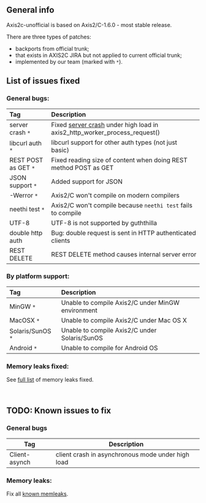 ## General info ##

Axis2c-unofficial is based on Axis2/C-1.6.0 - most stable release.

There are three types of patches:
  * backports from official trunk;
  * that exists in AXIS2C JIRA but not applied to current official trunk;
  * implemented by our team (marked with `*`).

## List of issues fixed ##

### General bugs: ###
| **Tag**       | **Description** |
|:--------------|:----------------|
| server crash `*` | Fixed [server crash](https://code.google.com/p/axis2c-unofficial/source/detail?r=12eb18728123a1fba67c44983a8e4839066297cb) under high load in axis2\_http\_worker\_process\_request() |
| libcurl auth `*` | libcurl support for other auth types (not just basic) |
| REST POST as GET `*` | Fixed reading size of content when doing REST method POST as GET |
| JSON support `*` | Added support for JSON |
| -Werror `*`   | Axis2/C won't compile on modern compilers |
| neethi test `*` | Axis2/C won't compile because `neethi test` fails to compile |
| UTF-8         | UTF-8 is not supported by guththilla |
| double http auth | Bug: double request is sent in HTTP authenticated clients |
| REST DELETE   | REST DELETE method causes internal server error |

### By platform support: ###
| **Tag**       | **Description** |
|:--------------|:----------------|
| MinGW `*`     | Unable to compile Axis2/C under MinGW environment |
| MacOSX `*`    | Unable to compile Axis2/C under Mac OS X |
| Solaris/SunOS `*` | Unable to compile Axis2/C under Solaris/SunOS |
| Android `*`   | Unable to compile for Android OS |

### Memory leaks fixed: ###

See [full list](MemoryLeaksFixed.md) of memory leaks fixed.

<br>

<h2>TODO: Known issues to fix</h2>

<h3>General bugs</h3>
<table><thead><th> <b>Tag</b>       </th><th> <b>Description</b> </th></thead><tbody>
<tr><td> Client-asynch    </td><td> client crash in asynchronous mode under high load </td></tr></tbody></table>

<h3>Memory leaks:</h3>

Fix all <a href='https://code.google.com/p/axis2c-unofficial/wiki/MemoryLeaksFixed#Known_memleaks_to_fix'>known memleaks</a>.